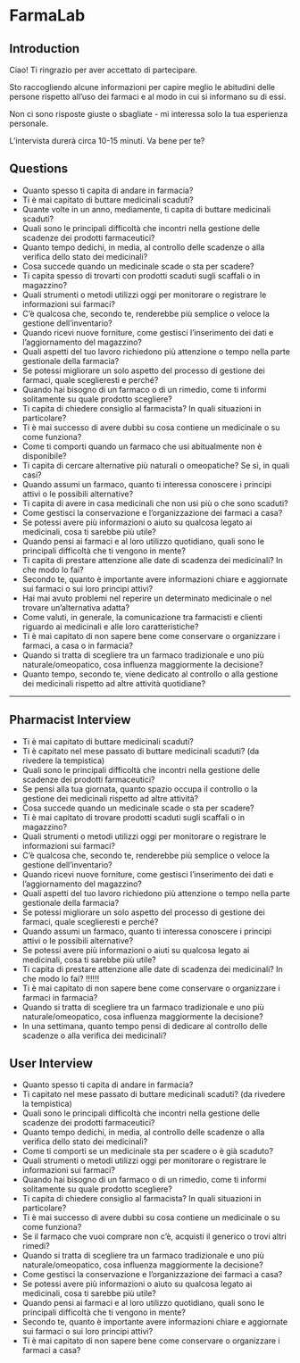 # FarmaLab

## Introduction

Ciao! Ti ringrazio per aver accettato di partecipare.

Sto raccogliendo alcune informazioni per capire meglio le abitudini delle persone rispetto all’uso dei farmaci e al modo in cui si informano su di essi.

Non ci sono risposte giuste o sbagliate - mi interessa solo la tua esperienza personale.

L’intervista durerà circa 10-15 minuti. Va bene per te?

## Questions

- Quanto spesso ti capita di andare in farmacia?
- Ti è mai capitato di buttare medicinali scaduti?
- Quante volte in un anno, mediamente, ti capita di buttare medicinali scaduti?
- Quali sono le principali difficoltà che incontri nella gestione delle scadenze dei prodotti farmaceutici?
- Quanto tempo dedichi, in media, al controllo delle scadenze o alla verifica dello stato dei medicinali?
- Cosa succede quando un medicinale scade o sta per scadere?
- Ti capita spesso di trovarti con prodotti scaduti sugli scaffali o in magazzino?
- Quali strumenti o metodi utilizzi oggi per monitorare o registrare le informazioni sui farmaci?
- C’è qualcosa che, secondo te, renderebbe più semplice o veloce la gestione dell’inventario?
- Quando ricevi nuove forniture, come gestisci l’inserimento dei dati e l’aggiornamento del magazzino?
- Quali aspetti del tuo lavoro richiedono più attenzione o tempo nella parte gestionale della farmacia?
- Se potessi migliorare un solo aspetto del processo di gestione dei farmaci, quale sceglieresti e perché?
- Quando hai bisogno di un farmaco o di un rimedio, come ti informi solitamente su quale prodotto scegliere?
- Ti capita di chiedere consiglio al farmacista? In quali situazioni in particolare?
- Ti è mai successo di avere dubbi su cosa contiene un medicinale o su come funziona?
- Come ti comporti quando un farmaco che usi abitualmente non è disponibile?
- Ti capita di cercare alternative più naturali o omeopatiche? Se sì, in quali casi?
- Quando assumi un farmaco, quanto ti interessa conoscere i principi attivi o le possibili alternative?
- Ti capita di avere in casa medicinali che non usi più o che sono scaduti?
- Come gestisci la conservazione e l’organizzazione dei farmaci a casa?
- Se potessi avere più informazioni o aiuto su qualcosa legato ai medicinali, cosa ti sarebbe più utile?
- Quando pensi ai farmaci e al loro utilizzo quotidiano, quali sono le principali difficoltà che ti vengono in mente?
- Ti capita di prestare attenzione alle date di scadenza dei medicinali? In che modo lo fai?
- Secondo te, quanto è importante avere informazioni chiare e aggiornate sui farmaci o sui loro principi attivi?
- Hai mai avuto problemi nel reperire un determinato medicinale o nel trovare un’alternativa adatta?
- Come valuti, in generale, la comunicazione tra farmacisti e clienti riguardo ai medicinali e alle loro caratteristiche?
- Ti è mai capitato di non sapere bene come conservare o organizzare i farmaci, a casa o in farmacia?
- Quando si tratta di scegliere tra un farmaco tradizionale e uno più naturale/omeopatico, cosa influenza maggiormente la decisione?
- Quanto tempo, secondo te, viene dedicato al controllo o alla gestione dei medicinali rispetto ad altre attività quotidiane?

---

## Pharmacist Interview

- Ti è mai capitato di buttare medicinali scaduti?
- Ti è capitato nel mese passato di buttare medicinali scaduti? (da rivedere la tempistica)
- Quali sono le principali difficoltà che incontri nella gestione delle scadenze dei prodotti farmaceutici?
- Se pensi alla tua giornata, quanto spazio occupa il controllo o la gestione dei medicinali rispetto ad altre attività?
- Cosa succede quando un medicinale scade o sta per scadere?
- Ti è mai capitato di trovare prodotti scaduti sugli scaffali o in magazzino?
- Quali strumenti o metodi utilizzi oggi per monitorare o registrare le informazioni sui farmaci?
- C’è qualcosa che, secondo te, renderebbe più semplice o veloce la gestione dell’inventario?
- Quando ricevi nuove forniture, come gestisci l’inserimento dei dati e l’aggiornamento del magazzino?
- Quali aspetti del tuo lavoro richiedono più attenzione o tempo nella parte gestionale della farmacia?
- Se potessi migliorare un solo aspetto del processo di gestione dei farmaci, quale sceglieresti e perché?
- Quando assumi un farmaco, quanto ti interessa conoscere i principi attivi o le possibili alternative?
- Se potessi avere più informazioni o aiuti su qualcosa legato ai medicinali, cosa ti sarebbe più utile?
- Ti capita di prestare attenzione alle date di scadenza dei medicinali? In che modo lo fai? !!!!!!
- Ti è mai capitato di non sapere bene come conservare o organizzare i farmaci in farmacia?
- Quando si tratta di scegliere tra un farmaco tradizionale e uno più naturale/omeopatico, cosa influenza maggiormente la decisione?
- In una settimana, quanto tempo pensi di dedicare al controllo delle scadenze o alla verifica dei medicinali?

## User Interview

- Quanto spesso ti capita di andare in farmacia?
- Ti capitato nel mese passato di buttare medicinali scaduti? (da rivedere la tempistica)
- Quali sono le principali difficoltà che incontri nella gestione delle scadenze dei prodotti farmaceutici?
- Quanto tempo dedichi, in media, al controllo delle scadenze o alla verifica dello stato dei medicinali?
- Come ti comporti se un medicinale sta per scadere o è già scaduto?
- Quali strumenti o metodi utilizzi oggi per monitorare o registrare le informazioni sui farmaci?
- Quando hai bisogno di un farmaco o di un rimedio, come ti informi solitamente su quale prodotto scegliere?
- Ti capita di chiedere consiglio al farmacista? In quali situazioni in particolare?
- Ti è mai successo di avere dubbi su cosa contiene un medicinale o su come funziona?
- Se il farmaco che vuoi comprare non c’è, acquisti il generico o trovi altri rimedi?
- Quando si tratta di scegliere tra un farmaco tradizionale e uno più naturale/omeopatico, cosa influenza maggiormente la decisione?
- Come gestisci la conservazione e l’organizzazione dei farmaci a casa?
- Se potessi avere più informazioni o aiuto su qualcosa legato ai medicinali, cosa ti sarebbe più utile?
- Quando pensi ai farmaci e al loro utilizzo quotidiano, quali sono le principali difficoltà che ti vengono in mente?
- Secondo te, quanto è importante avere informazioni chiare e aggiornate sui farmaci o sui loro principi attivi?
- Ti è mai capitato di non sapere bene come conservare o organizzare i farmaci a casa?
